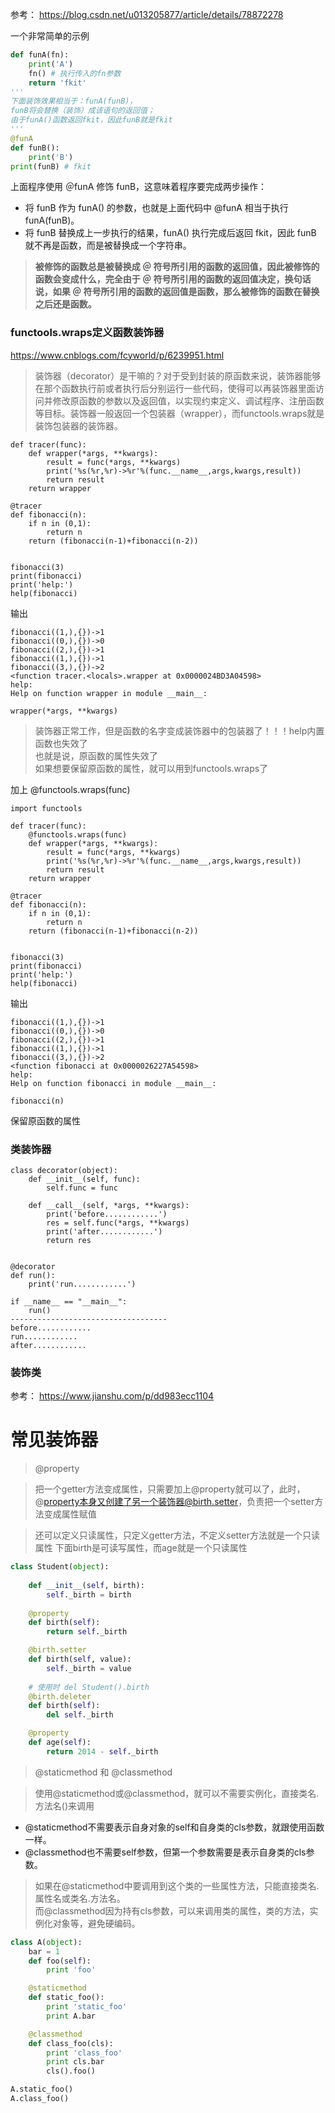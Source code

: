 参考： https://blog.csdn.net/u013205877/article/details/78872278

一个非常简单的示例

```python
def funA(fn):
    print('A')
    fn() # 执行传入的fn参数
    return 'fkit'
'''
下面装饰效果相当于：funA(funB)，
funB将会替换（装饰）成该语句的返回值；
由于funA()函数返回fkit，因此funB就是fkit
'''
@funA
def funB():
    print('B')
print(funB) # fkit
```
上面程序使用 ＠funA 修饰 funB，这意味着程序要完成两步操作：
- 将 funB 作为 funA() 的参数，也就是上面代码中 @funA 相当于执行 funA(funB)。
- 将 funB 替换成上一步执行的结果，funA() 执行完成后返回 fkit，因此 funB 就不再是函数，而是被替换成一个字符串。

> **被修饰的函数总是被替换成 ＠ 符号所引用的函数的返回值，因此被修饰的函数会变成什么，完全由于 ＠ 符号所引用的函数的返回值决定，换句话说，如果 ＠ 符号所引用的函数的返回值是函数，那么被修饰的函数在替换之后还是函数。**



### functools.wraps定义函数装饰器
https://www.cnblogs.com/fcyworld/p/6239951.html

> 装饰器（decorator）是干嘛的？对于受到封装的原函数来说，装饰器能够在那个函数执行前或者执行后分别运行一些代码，使得可以再装饰器里面访问并修改原函数的参数以及返回值，以实现约束定义、调试程序、注册函数等目标。装饰器一般返回一个包装器（wrapper），而functools.wraps就是装饰包装器的装饰器。

```
def tracer(func):
    def wrapper(*args, **kwargs):
        result = func(*args, **kwargs)
        print('%s(%r,%r)->%r'%(func.__name__,args,kwargs,result))
        return result
    return wrapper

@tracer
def fibonacci(n):
    if n in (0,1):
        return n
    return (fibonacci(n-1)+fibonacci(n-2))


fibonacci(3)
print(fibonacci)
print('help:')
help(fibonacci)
```
输出

```
fibonacci((1,),{})->1
fibonacci((0,),{})->0
fibonacci((2,),{})->1
fibonacci((1,),{})->1
fibonacci((3,),{})->2
<function tracer.<locals>.wrapper at 0x0000024BD3A04598>
help:
Help on function wrapper in module __main__:

wrapper(*args, **kwargs)
```


> 装饰器正常工作，但是函数的名字变成装饰器中的包装器了！！！help内置函数也失效了  
也就是说，原函数的属性失效了  
如果想要保留原函数的属性，就可以用到functools.wraps了

加上 @functools.wraps(func)

```
import functools

def tracer(func):
    @functools.wraps(func)
    def wrapper(*args, **kwargs):
        result = func(*args, **kwargs)
        print('%s(%r,%r)->%r'%(func.__name__,args,kwargs,result))
        return result
    return wrapper

@tracer
def fibonacci(n):
    if n in (0,1):
        return n
    return (fibonacci(n-1)+fibonacci(n-2))


fibonacci(3)
print(fibonacci)
print('help:')
help(fibonacci)
```
输出

```
fibonacci((1,),{})->1
fibonacci((0,),{})->0
fibonacci((2,),{})->1
fibonacci((1,),{})->1
fibonacci((3,),{})->2
<function fibonacci at 0x0000026227A54598>
help:
Help on function fibonacci in module __main__:

fibonacci(n)
```
保留原函数的属性


### 类装饰器

```
class decorator(object):
    def __init__(self, func):
        self.func = func

    def __call__(self, *args, **kwargs):
        print('before............')
        res = self.func(*args, **kwargs)
        print('after............')
        return res


@decorator
def run():
    print('run............')

if __name__ == "__main__":
    run()
-----------------------------------
before............
run............
after............

```

### 装饰类

参考： https://www.jianshu.com/p/dd983ecc1104



# 常见装饰器

> @property

> 把一个getter方法变成属性，只需要加上@property就可以了，此时，@property本身又创建了另一个装饰器@birth.setter，负责把一个setter方法变成属性赋值

> 还可以定义只读属性，只定义getter方法，不定义setter方法就是一个只读属性  下面birth是可读写属性，而age就是一个只读属性

```python
class Student(object):
    
    def __init__(self, birth):
        self._birth = birth
    
    @property
    def birth(self):
        return self._birth

    @birth.setter
    def birth(self, value):
        self._birth = value
    
    # 使用时 del Student().birth
    @birth.deleter
    def birth(self):
        del self._birth

    @property
    def age(self):
        return 2014 - self._birth
```

> @staticmethod 和 @classmethod

> 使用@staticmethod或@classmethod，就可以不需要实例化，直接类名.方法名()来调用

- @staticmethod不需要表示自身对象的self和自身类的cls参数，就跟使用函数一样。 
- @classmethod也不需要self参数，但第一个参数需要是表示自身类的cls参数。

> 如果在@staticmethod中要调用到这个类的一些属性方法，只能直接类名.属性名或类名.方法名。   
而@classmethod因为持有cls参数，可以来调用类的属性，类的方法，实例化对象等，避免硬编码。

```python
class A(object):  
    bar = 1  
    def foo(self):  
        print 'foo'  

    @staticmethod  
    def static_foo():  
        print 'static_foo'  
        print A.bar  

    @classmethod  
    def class_foo(cls):  
        print 'class_foo'  
        print cls.bar  
        cls().foo()  

A.static_foo()  
A.class_foo()  
```

